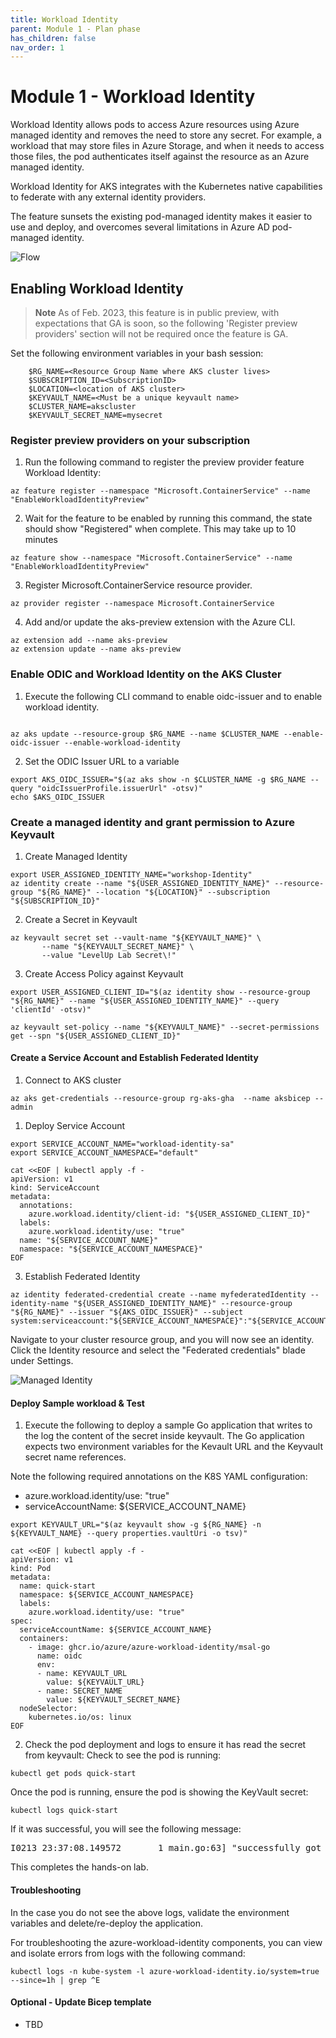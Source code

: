 ```yaml
---
title: Workload Identity
parent: Module 1 - Plan phase
has_children: false
nav_order: 1
---
```

# Module 1 - Workload Identity

Workload Identity allows pods to access Azure resources using Azure managed identity and removes the need to store any secret.  For example, a workload that may store files in Azure Storage, and when it needs to access those files, the pod authenticates itself against the resource as an Azure managed identity.

Workload Identity for AKS integrates with the Kubernetes native capabilities to federate with any external identity providers.

The feature sunsets the existing pod-managed identity makes it easier to use and deploy, and overcomes several limitations in Azure AD pod-managed identity.


![Flow](../../assets/images/module1/aks-workload-identity-model.png)

## Enabling Workload Identity

> **Note**
> As of Feb. 2023, this feature is in public preview, with expectations that GA is soon, so the following 'Register preview providers' section will not be required once the feature is GA.

Set the following environment variables in your bash session:

``` 
    $RG_NAME=<Resource Group Name where AKS cluster lives>
    $SUBSCRIPTION_ID=<SubscriptionID>
    $LOCATION=<location of AKS cluster>
    $KEYVAULT_NAME=<Must be a unique keyvault name>
    $CLUSTER_NAME=akscluster
    $KEYVAULT_SECRET_NAME=mysecret
```
    
### Register preview providers on your subscription


1. Run the following command to register the preview provider feature Workload Identity:

```
az feature register --namespace "Microsoft.ContainerService" --name "EnableWorkloadIdentityPreview"
```

2. Wait for the feature to be enabled by running this command, the state should show "Registered" when complete. This may take up to 10 minutes

```
az feature show --namespace "Microsoft.ContainerService" --name "EnableWorkloadIdentityPreview"
```

3. Register Microsoft.ContainerService resource provider.
   
```
az provider register --namespace Microsoft.ContainerService
```

4. Add and/or update the aks-preview extension with the Azure CLI.
``` 
az extension add --name aks-preview 
az extension update --name aks-preview
```

### Enable ODIC and Workload Identity on the AKS Cluster

<!-- Internal Ref note: Consider changing this to update in the Bicep template instead of running by CLI.
-->

1. Execute the following CLI command to enable oidc-issuer and to enable workload identity.

```
     
az aks update --resource-group $RG_NAME --name $CLUSTER_NAME --enable-oidc-issuer --enable-workload-identity

```

2. Set the ODIC Issuer URL to a variable
   
``` 
export AKS_OIDC_ISSUER="$(az aks show -n $CLUSTER_NAME -g $RG_NAME --query "oidcIssuerProfile.issuerUrl" -otsv)"
echo $AKS_OIDC_ISSUER
``` 

### Create a managed identity and grant permission to Azure Keyvault

1. Create Managed Identity
   
```
export USER_ASSIGNED_IDENTITY_NAME="workshop-Identity"
az identity create --name "${USER_ASSIGNED_IDENTITY_NAME}" --resource-group "${RG_NAME}" --location "${LOCATION}" --subscription "${SUBSCRIPTION_ID}"
```

2. Create a Secret in Keyvault
   
```
az keyvault secret set --vault-name "${KEYVAULT_NAME}" \
       --name "${KEYVAULT_SECRET_NAME}" \
       --value "LevelUp Lab Secret\!"
```

3. Create Access Policy against Keyvault
   
```
export USER_ASSIGNED_CLIENT_ID="$(az identity show --resource-group "${RG_NAME}" --name "${USER_ASSIGNED_IDENTITY_NAME}" --query 'clientId' -otsv)"
    
az keyvault set-policy --name "${KEYVAULT_NAME}" --secret-permissions get --spn "${USER_ASSIGNED_CLIENT_ID}"
```


#### Create a Service Account and Establish Federated Identity

1. Connect to AKS cluster
```
az aks get-credentials --resource-group rg-aks-gha  --name aksbicep --admin
```

1. Deploy Service Account
```
export SERVICE_ACCOUNT_NAME="workload-identity-sa"
export SERVICE_ACCOUNT_NAMESPACE="default"

cat <<EOF | kubectl apply -f -
apiVersion: v1
kind: ServiceAccount
metadata:
  annotations:
    azure.workload.identity/client-id: "${USER_ASSIGNED_CLIENT_ID}"
  labels:
    azure.workload.identity/use: "true"
  name: "${SERVICE_ACCOUNT_NAME}"
  namespace: "${SERVICE_ACCOUNT_NAMESPACE}"
EOF
```

3. Establish Federated Identity

```
az identity federated-credential create --name myfederatedIdentity --identity-name "${USER_ASSIGNED_IDENTITY_NAME}" --resource-group "${RG_NAME}" --issuer "${AKS_OIDC_ISSUER}" --subject system:serviceaccount:"${SERVICE_ACCOUNT_NAMESPACE}":"${SERVICE_ACCOUNT_NAME}"
```

Navigate to your cluster resource group, and you will now see an identity. Click the Identity resource and select the "Federated credentials" blade under Settings.

![Managed Identity](../../assets/images/module1/ManagedIdentity.png)



#### Deploy Sample workload & Test

<!--
Internal note: Should this de deployed by github action instead?
--->



1. Execute the following to deploy a sample Go application that writes to the log the content of the secret inside keyvault. The Go application expects two environment variables for the Kevault URL and the Keyvault secret name references.

Note the following required annotations on the K8S YAML configuration:
- azure.workload.identity/use: "true"
- serviceAccountName: ${SERVICE_ACCOUNT_NAME}

```
export KEYVAULT_URL="$(az keyvault show -g ${RG_NAME} -n ${KEYVAULT_NAME} --query properties.vaultUri -o tsv)"

cat <<EOF | kubectl apply -f -
apiVersion: v1
kind: Pod
metadata:
  name: quick-start
  namespace: ${SERVICE_ACCOUNT_NAMESPACE}
  labels:
    azure.workload.identity/use: "true"
spec:
  serviceAccountName: ${SERVICE_ACCOUNT_NAME}
  containers:
    - image: ghcr.io/azure/azure-workload-identity/msal-go
      name: oidc
      env:
      - name: KEYVAULT_URL
        value: ${KEYVAULT_URL}
      - name: SECRET_NAME
        value: ${KEYVAULT_SECRET_NAME}
  nodeSelector:
    kubernetes.io/os: linux
EOF

```

2. Check the pod deployment and logs to ensure it has read the secret from keyvault:
Check to see the pod is running:
```
kubectl get pods quick-start
```
Once the pod is running, ensure the pod is showing the KeyVault secret:
```
kubectl logs quick-start
```

If it was successful, you will see the following message:
<pre>
I0213 23:37:08.149572       1 main.go:63] "successfully got secret" secret="LevelUp Lab Secret\\!"
</pre>

This completes the hands-on lab.

#### Troubleshooting

In the case you do not see the above logs, validate the environment variables and delete/re-deploy the application.

For troubleshooting the azure-workload-identity components, you can view and isolate errors from logs with the following command:

```
kubectl logs -n kube-system -l azure-workload-identity.io/system=true  --since=1h | grep ^E
```

#### Optional - Update Bicep template

- TBD